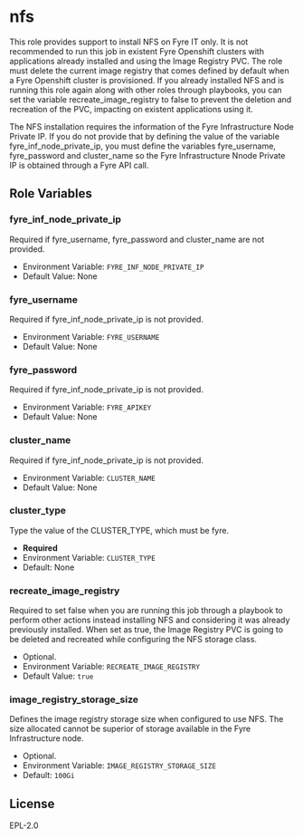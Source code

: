 nfs
===============================================================================

This role provides support to install NFS on Fyre IT only. It is not recommended to run this job in existent Fyre Openshift clusters with applications already installed and using the Image Registry PVC. The role must delete the current image registry that comes defined by default when a Fyre Openshift cluster is provisioned. If you already installed NFS and is running this role again along with other roles through playbooks, you can set the variable recreate_image_registry to false to prevent the deletion and recreation of the PVC, impacting on existent applications using it. 

The NFS installation requires the information of the Fyre Infrastructure Node Private IP. If you do not provide that by defining the value of the variable fyre_inf_node_private_ip, you must define the variables fyre_username, fyre_password and cluster_name so the Fyre Infrastructure Nnode Private IP is obtained through a Fyre API call.

Role Variables
-------------------------------------------------------------------------------

### fyre_inf_node_private_ip
Required if fyre_username, fyre_password and cluster_name are not provided.

- Environment Variable: `FYRE_INF_NODE_PRIVATE_IP`
- Default Value: None

### fyre_username
Required if fyre_inf_node_private_ip is not provided.

- Environment Variable: `FYRE_USERNAME`
- Default Value: None

### fyre_password
Required if fyre_inf_node_private_ip is not provided.

- Environment Variable: `FYRE_APIKEY`
- Default Value: None

### cluster_name
Required if fyre_inf_node_private_ip is not provided.

- Environment Variable: `CLUSTER_NAME`
- Default Value: None

### cluster_type
Type the value of the CLUSTER_TYPE, which must be fyre.

- **Required**
- Environment Variable: `CLUSTER_TYPE`
- Default: None

### recreate_image_registry
Required to set false when you are running this job through a playbook to perform other actions instead installing NFS and considering it was already previously installed. When set as true, the Image Registry PVC is going to be deleted and recreated while configuring the NFS storage class.

- Optional.
- Environment Variable: `RECREATE_IMAGE_REGISTRY`
- Default Value: `true`

### image_registry_storage_size
Defines the image registry storage size when configured to use NFS. The size allocated cannot be superior of storage available in the Fyre Infrastructure node.

- Optional.
- Environment Variable: `IMAGE_REGISTRY_STORAGE_SIZE`
- Default: `100Gi`


License
-------

EPL-2.0
